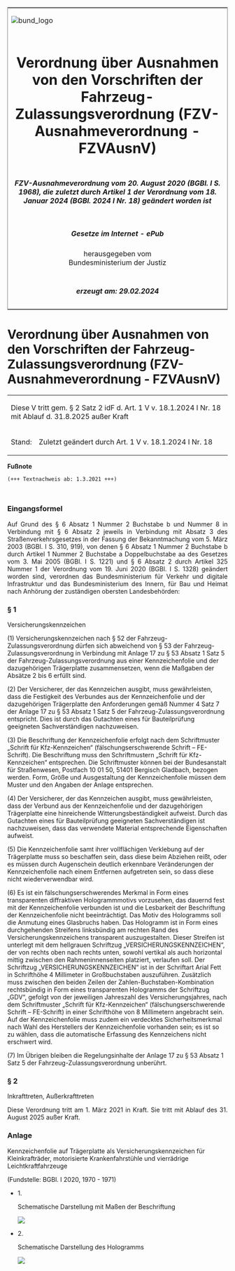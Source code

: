 <span id="DECKBLATT.html"></span>

<table border="0" frame="border" width="100%">

<tr valign="top">

<td align="left">

![bund\_logo](BfJ_2021_Web_de_de.gif)

</td>

<td align="right">

 

</td>

</tr>

<tr align="center" valign="middle">

<td colspan="2">

# Verordnung über Ausnahmen von den Vorschriften der Fahrzeug-Zulassungsverordnung (FZV-Ausnahmeverordnung - FZVAusnV)

</td>

</tr>

<tr align="center" valign="middle">

<td colspan="2">

##### FZV-Ausnahmeverordnung vom 20. August 2020 (BGBl. I S. 1968), die zuletzt durch Artikel 1 der Verordnung vom 18. Januar 2024 (BGBl. 2024 I Nr. 18) geändert worden ist

</td>

</tr>

<tr align="center" valign="middle">

<td colspan="2">

  
  

##### Gesetze im Internet - ePub  
  
herausgegeben vom  
Bundesministerium der Justiz

</td>

</tr>

<tr align="center" valign="bottom">

<td colspan="2">

  
  

##### erzeugt am: 29.02.2024

</td>

</tr>

</table>

<span id="BJNR196800020.html"></span>

# Verordnung über Ausnahmen von den Vorschriften der Fahrzeug-Zulassungsverordnung (FZV-Ausnahmeverordnung - FZVAusnV)

<div>

<div class="jnhtml">

<table width="100%">

<colgroup>

<col width="10%">

</col>

<col width="90%">

</col>

</colgroup>

<tr>

<td class="StandkommentarAufh" colspan="2">

Diese V tritt gem. § 2 Satz 2 idF d. Art. 1 V v. 18.1.2024 I Nr. 18 mit
Ablauf d. 31.8.2025 außer Kraft

</div>

</div>

</td>

</tr>

<tr>

<td>

Stand:

</td>

<td>

Zuletzt geändert durch Art. 1 V v. 18.1.2024 I Nr. 18

</td>

</tr>

</table>

</div>

</div>

<div>

  
**Fußnote**

<div class="jnhtml">

<div>

<div class="jurAbsatz">

  

``` 
(+++ Textnachweis ab: 1.3.2021 +++)

 
```

</div>

</div>

</div>

</div>

<span id="BJNR196800020BJNE000101119.html"></span>

### Eingangsformel  

<div>

<div class="jnhtml">

<div>

<div class="jurAbsatz" style="text-align:justify;">

Auf Grund des § 6 Absatz 1 Nummer 2 Buchstabe b und Nummer 8 in
Verbindung mit § 6 Absatz 2 jeweils in Verbindung mit Absatz 3 des
Straßenverkehrsgesetzes in der Fassung der Bekanntmachung vom 5. März
2003 (BGBl. I S. 310, 919), von denen § 6 Absatz 1 Nummer 2 Buchstabe b
durch Artikel 1 Nummer 2 Buchstabe a Doppelbuchstabe aa des Gesetzes vom
3. Mai 2005 (BGBl. I S. 1221) und § 6 Absatz 2 durch Artikel 325 Nummer
1 der Verordnung vom 19. Juni 2020 (BGBl. I S. 1328) geändert worden
sind, verordnen das Bundesministerium für Verkehr und digitale
Infrastruktur und das Bundesministerium des Innern, für Bau und Heimat
nach Anhörung der zuständigen obersten Landesbehörden:

</div>

</div>

</div>

</div>

<span id="BJNR196800020BJNE000202119.html"></span>

### § 1  
Versicherungskennzeichen

<div>

<div class="jnhtml">

<div>

<div class="jurAbsatz">

(1) Versicherungskennzeichen nach § 52 der Fahrzeug-Zulassungsverordnung
dürfen sich abweichend von § 53 der Fahrzeug-Zulassungsverordnung in
Verbindung mit Anlage 17 zu § 53 Absatz 1 Satz 5 der
Fahrzeug-Zulassungsverordnung aus einer Kennzeichenfolie und der
dazugehörigen Trägerplatte zusammensetzen, wenn die Maßgaben der
Absätze 2 bis 6 erfüllt sind.

</div>

<div class="jurAbsatz">

(2) Der Versicherer, der das Kennzeichen ausgibt, muss gewährleisten,
dass die Festigkeit des Verbundes aus der Kennzeichenfolie und der
dazugehörigen Trägerplatte den Anforderungen gemäß Nummer 4 Satz 7 der
Anlage 17 zu § 53 Absatz 1 Satz 5 der Fahrzeug-Zulassungsverordnung
entspricht. Dies ist durch das Gutachten eines für Bauteilprüfung
geeigneten Sachverständigen nachzuweisen.

</div>

<div class="jurAbsatz">

(3) Die Beschriftung der Kennzeichenfolie erfolgt nach dem Schriftmuster
„Schrift für Kfz-Kennzeichen“ (fälschungserschwerende Schrift –
FE-Schrift). Die Beschriftung muss den Schriftmustern „Schrift für
Kfz-Kennzeichen“ entsprechen. Die Schriftmuster können bei der
Bundesanstalt für Straßenwesen, Postfach 10 01 50, 51401 Bergisch
Gladbach, bezogen werden. Form, Größe und Ausgestaltung der
Kennzeichenfolie müssen dem Muster und den Angaben der Anlage
entsprechen.

</div>

<div class="jurAbsatz">

(4) Der Versicherer, der das Kennzeichen ausgibt, muss gewährleisten,
dass der Verbund aus der Kennzeichenfolie und der dazugehörigen
Trägerplatte eine hinreichende Witterungsbeständigkeit aufweist. Durch
das Gutachten eines für Bauteilprüfung geeigneten Sachverständigen ist
nachzuweisen, dass das verwendete Material entsprechende Eigenschaften
aufweist.

</div>

<div class="jurAbsatz">

(5) Die Kennzeichenfolie samt ihrer vollflächigen Verklebung auf der
Trägerplatte muss so beschaffen sein, dass diese beim Abziehen reißt,
oder es müssen durch Augenschein deutlich erkennbare Veränderungen der
Kennzeichenfolie nach einem Entfernen aufgetreten sein, so dass diese
nicht wiederverwendbar wird.

</div>

<div class="jurAbsatz">

(6) Es ist ein fälschungserschwerendes Merkmal in Form eines
transparenten diffraktiven Hologrammmotivs vorzusehen, das dauernd fest
mit der Kennzeichenfolie verbunden ist und die Lesbarkeit der
Beschriftung der Kennzeichenfolie nicht beeinträchtigt. Das Motiv des
Hologramms soll die Anmutung eines Glasbruchs haben. Das Hologramm ist
in Form eines durchgehenden Streifens linksbündig am rechten Rand des
Versicherungskennzeichens transparent auszugestalten. Dieser Streifen
ist unterlegt mit dem hellgrauen Schriftzug „VERSICHERUNGSKENNZEICHEN“,
der von rechts oben nach rechts unten, sowohl vertikal als auch
horizontal mittig zwischen den Rahmeninnenseiten platziert, verlaufen
soll. Der Schriftzug „VERSICHERUNGSKENNZEICHEN“ ist in der Schriftart
Arial Fett in Schrifthöhe 4 Millimeter in Großbuchstaben auszuführen.
Zusätzlich muss zwischen den beiden Zeilen der
Zahlen-Buchstaben-Kombination rechtsbündig in Form eines transparenten
Hologramms der Schriftzug „GDV“, gefolgt von der jeweiligen Jahreszahl
des Versicherungsjahres, nach dem Schriftmuster „Schrift für
Kfz-Kennzeichen“ (fälschungserschwerende Schrift – FE-Schrift) in einer
Schrifthöhe von 8 Millimetern angebracht sein. Auf der Kennzeichenfolie
muss zudem ein verdecktes Sicherheitsmerkmal nach Wahl des Herstellers
der Kennzeichenfolie vorhanden sein; es ist so zu wählen, dass die
automatische Erfassung des Kennzeichens nicht erschwert wird.

</div>

<div class="jurAbsatz">

(7) Im Übrigen bleiben die Regelungsinhalte der Anlage 17 zu § 53 Absatz
1 Satz 5 der Fahrzeug-Zulassungsverordnung unberührt.

</div>

</div>

</div>

</div>

<span id="BJNR196800020BJNE000301119.html"></span>

### § 2  
Inkrafttreten, Außerkrafttreten

<div>

<div class="jnhtml">

<div>

<div class="jurAbsatz" style="text-align:justify;">

Diese Verordnung tritt am 1. März 2021 in Kraft. Sie tritt mit Ablauf
des 31. August 2025 außer Kraft.

</div>

</div>

</div>

</div>

<span id="BJNR196800020BJNE000401119.html"></span>

### Anlage  
  
Kennzeichenfolie auf Trägerplatte als Versicherungskennzeichen für Kleinkrafträder, motorisierte Krankenfahrstühle und vierrädrige Leichtkraftfahrzeuge

<div>

<div class="jnhtml">

<div>

<div class="jurAbsatz">

<div class="kommentar_Fundstelle">

(Fundstelle: BGBl. I 2020, 1970 - 1971)

</div>

</div>

  

<div class="jurAbsatz" style="text-align:justify;">

  - 1\.
    
    <div style="">
    
    Schematische Darstellung mit Maßen der Beschriftung
    
    </div>
    
    <div style="">
    
    ![](bgbl1_2020_j1968-1_0010.jpeg)
    
    </div>

  - 2\.
    
    <div style="">
    
    Schematische Darstellung des Hologramms
    
    </div>
    
    <div style="">
    
    ![](bgbl1_2020_j1968-1_0020.jpeg)
    
    </div>

</div>

</div>

</div>

</div>
